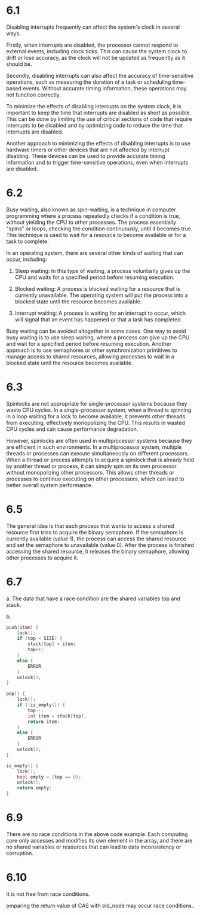# 6.1

Disabling interrupts frequently can affect the system's clock in several ways.

Firstly, when interrupts are disabled, the processor cannot respond to external events, including clock ticks. This can cause the system clock to drift or lose accuracy, as the clock will not be updated as frequently as it should be.

Secondly, disabling interrupts can also affect the accuracy of time-sensitive operations, such as measuring the duration of a task or scheduling time-based events. Without accurate timing information, these operations may not function correctly.

To minimize the effects of disabling interrupts on the system clock, it is important to keep the time that interrupts are disabled as short as possible. This can be done by limiting the use of critical sections of code that require interrupts to be disabled and by optimizing code to reduce the time that interrupts are disabled.

Another approach to minimizing the effects of disabling interrupts is to use hardware timers or other devices that are not affected by interrupt disabling. These devices can be used to provide accurate timing information and to trigger time-sensitive operations, even when interrupts are disabled.

# 6.2

Busy waiting, also known as spin-waiting, is a technique in computer programming where a process repeatedly checks if a condition is true, without yielding the CPU to other processes. The process essentially "spins" or loops, checking the condition continuously, until it becomes true. This technique is used to wait for a resource to become available or for a task to complete.

In an operating system, there are several other kinds of waiting that can occur, including:

1. Sleep waiting: In this type of waiting, a process voluntarily gives up the CPU and waits for a specified period before resuming execution.

2. Blocked waiting: A process is blocked waiting for a resource that is currently unavailable. The operating system will put the process into a blocked state until the resource becomes available.

3. Interrupt waiting: A process is waiting for an interrupt to occur, which will signal that an event has happened or that a task has completed.

Busy waiting can be avoided altogether in some cases. One way to avoid busy waiting is to use sleep waiting, where a process can give up the CPU and wait for a specified period before resuming execution. Another approach is to use semaphores or other synchronization primitives to manage access to shared resources, allowing processes to wait in a blocked state until the resource becomes available.

# 6.3

Spinlocks are not appropriate for single-processor systems because they waste CPU cycles. In a single-processor system, when a thread is spinning in a loop waiting for a lock to become available, it prevents other threads from executing, effectively monopolizing the CPU. This results in wasted CPU cycles and can cause performance degradation.

However, spinlocks are often used in multiprocessor systems because they are efficient in such environments. In a multiprocessor system, multiple threads or processes can execute simultaneously on different processors. When a thread or process attempts to acquire a spinlock that is already held by another thread or process, it can simply spin on its own processor without monopolizing other processors. This allows other threads or processes to continue executing on other processors, which can lead to better overall system performance.

# 6.5

The general idea is that each process that wants to access a shared resource first tries to acquire the binary semaphore. If the semaphore is currently available (value 1), the process can access the shared resource and set the semaphore to unavailable (value 0). After the process is finished accessing the shared resource, it releases the binary semaphore, allowing other processes to acquire it.

# 6.7

a. The data that have a race condition are the shared variables top and stack.

b. 

```c
push(item) {
    lock();
    if (top < SIZE) {
        stack[top] = item;
        top++;
    }
    else {
        ERROR
    }
    unlock();
}

pop() {
    lock();
    if (!is_empty()) {
        top--;
        int item = stack[top];
        return item;
    }
    else {
        ERROR
    }
    unlock();
}

is_empty() {
    lock();
    bool empty = (top == 0);
    unlock();
    return empty;
}
```

# 6.9

There are no race conditions in the above code example. Each computing core only accesses and modifies its own element in the array, and there are no shared variables or resources that can lead to data inconsistency or corruption.

# 6.10

It is not free from race conditions.

omparing the return value of CAS with old_node may occur race conditions.
